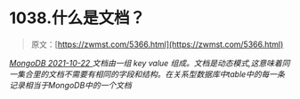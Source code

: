 <!--yml
category: 未分类
date: 0001-01-01 00:00:00
--->

# 1038.什么是文档？

> 原文：[https://zwmst.com/5366.html](https://zwmst.com/5366.html)

   [ *MongoDB* ](https://zwmst.com/mongodb)*[ <time datetime="2021-10-23T01:17:23+08:00"> 2021-10-22 </time> ](https://zwmst.com/5366.html)  文档由一组 key value 组成。文档是动态模式,这意味着同一集合里的文档不需要有相同的字段和结构。在关系型数据库中table中的每一条记录相当于MongoDB中的一个文档*
